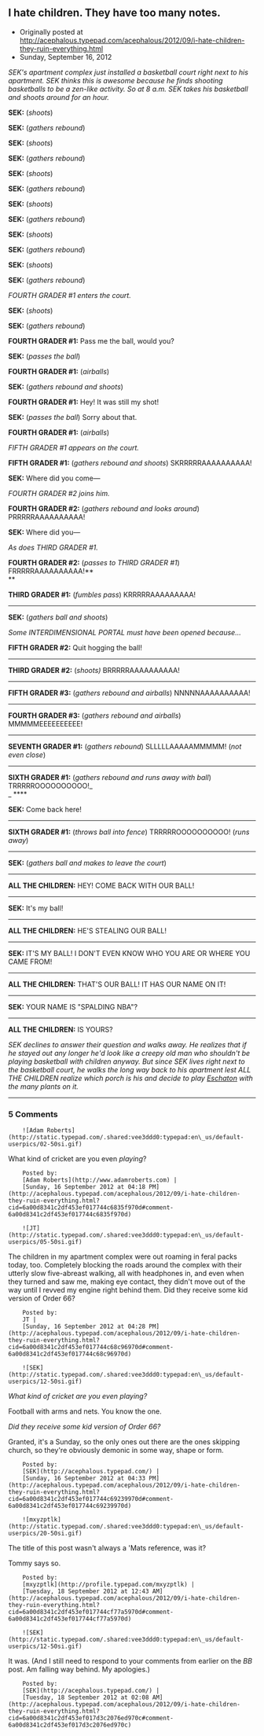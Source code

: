 ## I hate children. They have too many notes.

 * Originally posted at http://acephalous.typepad.com/acephalous/2012/09/i-hate-children-they-ruin-everything.html
 * Sunday, September 16, 2012



			

_SEK's
 apartment complex just  installed a basketball court right next to his 
apartment. SEK thinks  this is awesome because he finds shooting 
basketballs to be a zen-like  activity. So at 8 a.m. SEK takes his 
basketball and shoots around for an  hour._

**SEK:** (_shoots_)

**SEK:** (_gathers rebound_)

**SEK:** (_shoots_)

**SEK:** (_gathers rebound_)

**SEK:** (_shoots_)

**SEK:** (_gathers rebound_)

**SEK:** (_shoots_)

**SEK:** (_gathers rebound_)

**SEK:** (_shoots_)

**SEK:** (_gathers rebound_)

**SEK:** (_shoots_)

**SEK:** (_gathers rebound_)

 _FOURTH GRADER #1 enters the court._

**SEK:** (_shoots_)

**SEK:** (_gathers rebound_)

**FOURTH GRADER #1:** Pass me the ball, would you?

**SEK:** (_passes the ball_)

**FOURTH GRADER #1:** (_airballs_)

**SEK:** (_gathers rebound and shoots_)

**FOURTH GRADER #1:** Hey! It was still my shot!

**SEK:** (_passes the ball_) Sorry about that.

**FOURTH GRADER #1:** (_airballs_)

 _FIFTH GRADER #1 appears on the court._

**FIFTH GRADER #1:** (_gathers rebound and shoots_) SKRRRRRAAAAAAAAAA!

**SEK:** Where did you come—

 _FOURTH GRADER #2 joins him._

**FOURTH GRADER #2:** (_gathers rebound and looks around_) PRRRRRAAAAAAAAAA!

**SEK:** Where did you—

_As does THIRD GRADER #1._

**FOURTH GRADER #2:** (_passes to THIRD GRADER #1_) FRRRRRAAAAAAAAAA!**  
** 

**THIRD GRADER #1:** (_fumbles pass_) KRRRRRAAAAAAAAA!  

****

**SEK:** (_gathers ball and shoots_)

_Some INTERDIMENSIONAL PORTAL must have been opened because..._

**FIFTH GRADER #2:** Quit hogging the ball!  

****

**THIRD GRADER #2:** (_shoots)_ BRRRRRAAAAAAAAAA!  

****

**FIFTH GRADER #3:** (_gathers rebound and airballs_) NNNNNAAAAAAAAAA!  

****

**FOURTH GRADER #3:** (_gathers rebound and airballs_) MMMMMEEEEEEEEEE!  

****

**SEVENTH GRADER #1:** (_gathers rebound_) SLLLLLAAAAAMMMMM! (_not even close_)  

****

**SIXTH GRADER #1:** (_gathers rebound and runs away with ball_) TRRRRROOOOOOOOOO!_  
_ ****

**SEK:** Come back here!  

****

**SIXTH GRADER #1:** (_throws ball into fence_) TRRRRROOOOOOOOOO! (_runs away_)  

****

**SEK:** (_gathers ball and makes to leave the court_)  

****

**ALL THE CHILDREN:** HEY! COME BACK WITH OUR BALL!  

****

**SEK:** It's my ball!  

****

**ALL THE CHILDREN:** HE'S STEALING OUR BALL!  

****

**SEK:** IT'S MY BALL! I DON'T EVEN KNOW WHO YOU ARE OR WHERE YOU CAME FROM!  

****

**ALL THE CHILDREN:** THAT'S OUR BALL! IT HAS OUR NAME ON IT!  

****

**SEK:** YOUR NAME IS "SPALDING NBA"?  

****

**ALL THE CHILDREN:** IS YOURS?

_SEK 
declines to answer their question  and walks away. He realizes that if 
he stayed out any longer he'd look  like a creepy old man who shouldn't 
be playing basketball with children  anyway. But since SEK lives right 
next to the basketball court, he walks  the long way back to his 
apartment lest ALL THE CHILDREN realize which  porch is his and decide 
to play [Eschaton](http://paytonij.wikispaces.com/Eschaton) with the many plants on it._

		

* * *

### 5 Comments 

		

                
[]()

	

		![Adam Roberts](http://static.typepad.com/.shared:vee3ddd0:typepad:en\_us/default-userpics/02-50si.gif)
	

	

		

What kind of cricket are you even _playing_?

	

		Posted by:
		[Adam Roberts](http://www.adamroberts.com) |
		[Sunday, 16 September 2012 at 04:18 PM](http://acephalous.typepad.com/acephalous/2012/09/i-hate-children-they-ruin-everything.html?cid=6a00d8341c2df453ef017744c6835f970d#comment-6a00d8341c2df453ef017744c6835f970d)

[]()

	

		![JT](http://static.typepad.com/.shared:vee3ddd0:typepad:en\_us/default-userpics/05-50si.gif)
	

	

		

The children in my apartment complex were out roaming in feral packs today, too. Completely blocking the roads around the complex with their utterly slow five-abreast walking, all with headphones in, and even when they turned and saw me, making eye contact, they didn't move out of the way until I revved my engine right behind them. Did they receive some kid version of Order 66?

	

		Posted by:
		JT |
		[Sunday, 16 September 2012 at 04:28 PM](http://acephalous.typepad.com/acephalous/2012/09/i-hate-children-they-ruin-everything.html?cid=6a00d8341c2df453ef017744c68c96970d#comment-6a00d8341c2df453ef017744c68c96970d)

[]()

	

		![SEK](http://static.typepad.com/.shared:vee3ddd0:typepad:en\_us/default-userpics/12-50si.gif)
	

	

		

_What kind of cricket are you even playing?_

Football with arms and nets. You know the one.

_Did they receive some kid version of Order 66?_

Granted, it's a Sunday, so the only ones out there are the ones skipping church, so they're obviously demonic in some way, shape or form.

	

		Posted by:
		[SEK](http://acephalous.typepad.com/) |
		[Sunday, 16 September 2012 at 04:33 PM](http://acephalous.typepad.com/acephalous/2012/09/i-hate-children-they-ruin-everything.html?cid=6a00d8341c2df453ef017744c69239970d#comment-6a00d8341c2df453ef017744c69239970d)

[]()

	

		![mxyzptlk](http://static.typepad.com/.shared:vee3ddd0:typepad:en\_us/default-userpics/20-50si.gif)
	

	

		

The title of this post wasn't always a 'Mats reference, was it? 

Tommy says so.

	

		Posted by:
		[mxyzptlk](http://profile.typepad.com/mxyzptlk) |
		[Tuesday, 18 September 2012 at 12:43 AM](http://acephalous.typepad.com/acephalous/2012/09/i-hate-children-they-ruin-everything.html?cid=6a00d8341c2df453ef017744cf77a5970d#comment-6a00d8341c2df453ef017744cf77a5970d)

[]()

	

		![SEK](http://static.typepad.com/.shared:vee3ddd0:typepad:en\_us/default-userpics/12-50si.gif)
	

	

		

It was. (And I still need to respond to your comments from earlier on the _BB_ post. Am falling way behind. My apologies.)

	

		Posted by:
		[SEK](http://acephalous.typepad.com/) |
		[Tuesday, 18 September 2012 at 02:08 AM](http://acephalous.typepad.com/acephalous/2012/09/i-hate-children-they-ruin-everything.html?cid=6a00d8341c2df453ef017d3c2076ed970c#comment-6a00d8341c2df453ef017d3c2076ed970c)

		

        